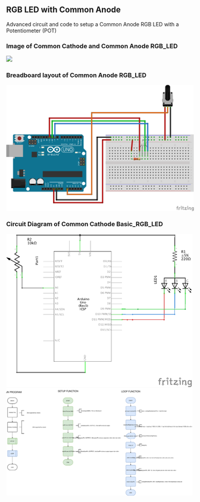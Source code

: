 ## RGB LED with Common Anode
Advanced circuit and code to setup a Common Anode RGB LED with a Potentiometer (POT)

### Image of Common Cathode and Common Anode RGB_LED

<img src="http://www.mikroblog.net/wp-content/uploads/2015/11/rgb-led-pinout.jpg" width="500">

### Breadboard layout of Common Anode RGB_LED

<img src="docs/Advanced_RGB_LED_bb.png" width="800px">

### Circuit Diagram of Common Cathode Basic_RGB_LED

<img src="docs/Advanced_RGB_LED_schem.png" width="500">


<img src="docs/Advanced_RGB_LED_Flowchart.svg" width="500">
